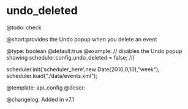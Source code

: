 undo_deleted
=============

@todo:
	check 


@short:provides the Undo popup when you delete an event 
	

@type: boolean
@default:true
@example:
// disables the Undo popup showing
scheduler.config.undo_deleted = false; /*!*/

scheduler.init('scheduler_here',new Date(2010,0,10),"week");
scheduler.load("./data/events.xml");

@template:	api_config
@descr:

@changelog:
Added in v7.1